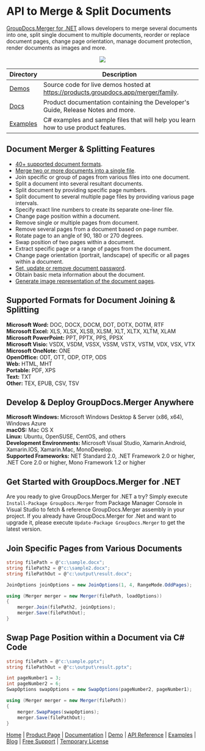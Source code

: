 # API to Merge & Split Documents

[GroupDocs.Merger for .NET](https://products.groupdocs.com/merger/net) allows developers to merge several documents into one, split single document to multiple documents, reorder or replace document pages, change page orientation, manage document protection, render documents as images and more. 

<p align="center">

  <a title="Download complete GroupDocs.Merger for .NET source code" href="https://github.com/groupdocs-merger/GroupDocs.Merger-for-.NET/archive/master.zip">
	<img src="https://raw.github.com/AsposeExamples/java-examples-dashboard/master/images/downloadZip-Button-Large.png" />
  </a>
</p>

Directory | Description
--------- | -----------
[Demos](https://github.com/groupdocs-merger/GroupDocs.Merger-for-.NET/tree/master/Demos) | Source code for live demos hosted at https://products.groupdocs.app/merger/family.
[Docs](https://github.com/groupdocs-merger/GroupDocs.Merger-for-.NET/tree/master/Docs)  | Product documentation containing the Developer's Guide, Release Notes and more.
[Examples](https://github.com/groupdocs-merger/GroupDocs.Merger-for-.NET/tree/master/Examples)  | C# examples and sample files that will help you learn how to use product features. 

## Document Merger & Splitting Features

- [40+ supported document formats](https://docs.groupdocs.com/merger/net/supported-document-formats/).
- [Merge two or more documents into a single file](https://docs.groupdocs.com/merger/net/merge-files/).
- Join specific or group of pages from various files into one document.
- Split a document into several resultant documents.
- Split document by providing specific page numbers.
- Split document to several multiple page files by providing various page intervals.
- Specify exact line numbers to create its separate one-liner file.
- Change page position within a document.
- Remove single or multiple pages from document.
- Remove several pages from a document based on page number.
- Rotate page to an angle of 90, 180 or 270 degrees.
- Swap position of two pages within a document.
- Extract specific page or a range of pages from the document.
- Change page orientation (portrait, landscape) of specific or all pages within a document.
- [Set, update or remove document password](https://docs.groupdocs.com/merger/net/security-operations/).
- Obtain basic meta information about the document.
- [Generate image representation of the document pages](https://docs.groupdocs.com/merger/net/generate-document-pages-preview/).

## Supported Formats for Document Joining & Splitting

**Microsoft Word:** DOC, DOCX, DOCM, DOT, DOTX, DOTM, RTF\
**Microsoft Excel:** XLS, XLSX, XLSB, XLSM, XLT, XLTX, XLTM, XLAM\
**Microsoft PowerPoint:** PPT, PPTX, PPS, PPSX\
**Microsoft Visio:** VSDX, VSDM, VSSX, VSSM, VSTX, VSTM, VDX, VSX, VTX\
**Microsoft OneNote:** ONE\
**OpenOffice:** ODT, OTT, ODP, OTP, ODS\
**Web:** HTML, MHT\
**Portable:** PDF, XPS\
**Text:** TXT\
**Other:** TEX, EPUB, CSV, TSV

## Develop & Deploy GroupDocs.Merger Anywhere

**Microsoft Windows:** Microsoft Windows Desktop & Server (x86, x64), Windows Azure\
**macOS:** Mac OS X\
**Linux:** Ubuntu, OpenSUSE, CentOS, and others\
**Development Environments:** Microsoft Visual Studio, Xamarin.Android, Xamarin.IOS, Xamarin.Mac, MonoDevelop.\
**Supported Frameworks:** NET Standard 2.0, .NET Framework 2.0 or higher, .NET Core 2.0 or higher, Mono Framework 1.2 or higher

## Get Started with GroupDocs.Merger for .NET

Are you ready to give GroupDocs.Merger for .NET a try? Simply execute `Install-Package GroupDocs.Merger` from Package Manager Console in Visual Studio to fetch & reference GroupDocs.Merger assembly in your project. If you already have GroupDocs.Merger for .Net and want to upgrade it, please execute `Update-Package GroupDocs.Merger` to get the latest version.

## Join Specific Pages from Various Documents

```csharp
string filePath = @"c:\sample.docx";
string filePath2 = @"c:\sample2.docx";
string filePathOut = @"c:\output\result.docx";

JoinOptions joinOptions = new JoinOptions(1, 4, RangeMode.OddPages);

using (Merger merger = new Merger(filePath, loadOptions))
{
    merger.Join(filePath2, joinOptions);
    merger.Save(filePathOut);
}
```

## Swap Page Position within a Document via C# Code

```csharp
string filePath = @"c:\sample.pptx";
string filePathOut = @"c:\output\result.pptx";

int pageNumber1 = 3;
int pageNumber2 = 6;
SwapOptions swapOptions = new SwapOptions(pageNumber2, pageNumber1);

using (Merger merger = new Merger(filePath))
{
    merger.SwapPages(swapOptions);
    merger.Save(filePathOut);
}
```

[Home](https://www.groupdocs.com/) | [Product Page](https://products.groupdocs.com/merger/net) | [Documentation](https://docs.groupdocs.com/merger/net/) | [Demo](https://products.groupdocs.app/assembly/family) | [API Reference](https://apireference.groupdocs.com/merger/net) | [Examples](https://github.com/groupdocs-merger/GroupDocs.Merger-for-.NET) | [Blog](https://blog.groupdocs.com/category/merger/) | [Free Support](https://forum.groupdocs.com/c/merger) | [Temporary License](https://purchase.groupdocs.com/temporary-license)
